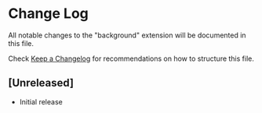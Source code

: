 # Change Log

All notable changes to the "background" extension will be documented in this file.

Check [Keep a Changelog](http://keepachangelog.com/) for recommendations on how to structure this file.

## [Unreleased]

- Initial release